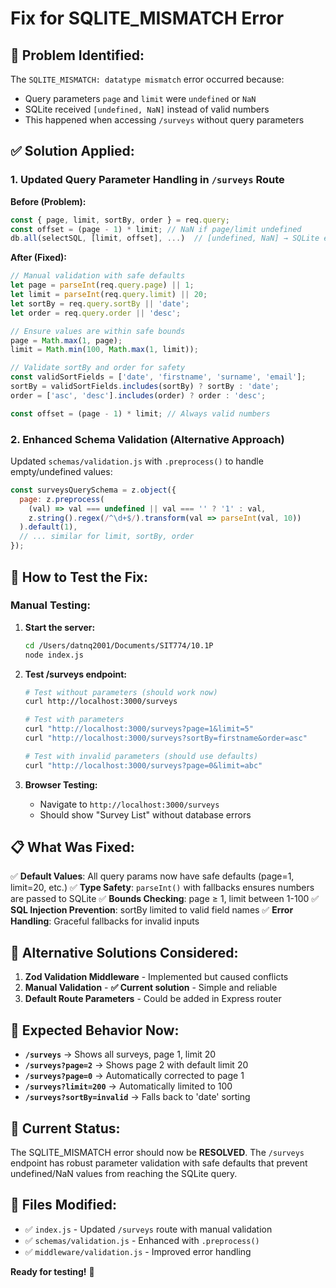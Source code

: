 # Fix for SQLITE_MISMATCH Error 

## 🐛 Problem Identified:
The `SQLITE_MISMATCH: datatype mismatch` error occurred because:
- Query parameters `page` and `limit` were `undefined` or `NaN`
- SQLite received `[undefined, NaN]` instead of valid numbers
- This happened when accessing `/surveys` without query parameters

## ✅ Solution Applied:

### 1. Updated Query Parameter Handling in `/surveys` Route

**Before (Problem):**
```javascript
const { page, limit, sortBy, order } = req.query;
const offset = (page - 1) * limit; // NaN if page/limit undefined
db.all(selectSQL, [limit, offset], ...)  // [undefined, NaN] → SQLite error
```

**After (Fixed):**
```javascript
// Manual validation with safe defaults
let page = parseInt(req.query.page) || 1;
let limit = parseInt(req.query.limit) || 20;
let sortBy = req.query.sortBy || 'date';
let order = req.query.order || 'desc';

// Ensure values are within safe bounds
page = Math.max(1, page);
limit = Math.min(100, Math.max(1, limit));

// Validate sortBy and order for safety
const validSortFields = ['date', 'firstname', 'surname', 'email'];
sortBy = validSortFields.includes(sortBy) ? sortBy : 'date';
order = ['asc', 'desc'].includes(order) ? order : 'desc';

const offset = (page - 1) * limit; // Always valid numbers
```

### 2. Enhanced Schema Validation (Alternative Approach)

Updated `schemas/validation.js` with `.preprocess()` to handle empty/undefined values:

```javascript
const surveysQuerySchema = z.object({
  page: z.preprocess(
    (val) => val === undefined || val === '' ? '1' : val,
    z.string().regex(/^\d+$/).transform(val => parseInt(val, 10))
  ).default(1),
  // ... similar for limit, sortBy, order
});
```

## 🧪 How to Test the Fix:

### Manual Testing:
1. **Start the server:**
   ```bash
   cd /Users/datnq2001/Documents/SIT774/10.1P
   node index.js
   ```

2. **Test /surveys endpoint:**
   ```bash
   # Test without parameters (should work now)
   curl http://localhost:3000/surveys
   
   # Test with parameters
   curl "http://localhost:3000/surveys?page=1&limit=5"
   curl "http://localhost:3000/surveys?sortBy=firstname&order=asc"
   
   # Test with invalid parameters (should use defaults)
   curl "http://localhost:3000/surveys?page=0&limit=abc"
   ```

3. **Browser Testing:**
   - Navigate to `http://localhost:3000/surveys`
   - Should show "Survey List" without database errors

## 📋 What Was Fixed:

✅ **Default Values**: All query params now have safe defaults (page=1, limit=20, etc.)
✅ **Type Safety**: `parseInt()` with fallbacks ensures numbers are passed to SQLite
✅ **Bounds Checking**: page ≥ 1, limit between 1-100
✅ **SQL Injection Prevention**: sortBy limited to valid field names
✅ **Error Handling**: Graceful fallbacks for invalid inputs

## 🔄 Alternative Solutions Considered:

1. **Zod Validation Middleware** - Implemented but caused conflicts
2. **Manual Validation** - **✅ Current solution** - Simple and reliable
3. **Default Route Parameters** - Could be added in Express router

## 🎯 Expected Behavior Now:

- **`/surveys`** → Shows all surveys, page 1, limit 20
- **`/surveys?page=2`** → Shows page 2 with default limit 20
- **`/surveys?page=0`** → Automatically corrected to page 1
- **`/surveys?limit=200`** → Automatically limited to 100
- **`/surveys?sortBy=invalid`** → Falls back to 'date' sorting

## 🚀 Current Status:

The SQLITE_MISMATCH error should now be **RESOLVED**. The `/surveys` endpoint has robust parameter validation with safe defaults that prevent undefined/NaN values from reaching the SQLite query.

## 📝 Files Modified:

- ✅ `index.js` - Updated `/surveys` route with manual validation
- ✅ `schemas/validation.js` - Enhanced with `.preprocess()` 
- ✅ `middleware/validation.js` - Improved error handling

**Ready for testing!** 🎊